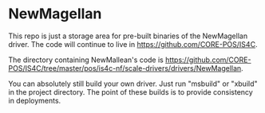 # NewMagellan
This repo is just a storage area for pre-built binaries of the NewMagellan driver. The code will continue to live in https://github.com/CORE-POS/IS4C.

The directory containing NewMallean's code is https://github.com/CORE-POS/IS4C/tree/master/pos/is4c-nf/scale-drivers/drivers/NewMagellan.

You can absolutely still build your own driver. Just run "msbuild" or "xbuild" in the project directory. The point of these builds is to provide consistency in deployments.
